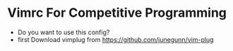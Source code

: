 

# Vimrc For Competitive Programming

- Do you want to use this config?
- first Download vimplug from https://github.com/junegunn/vim-plug
